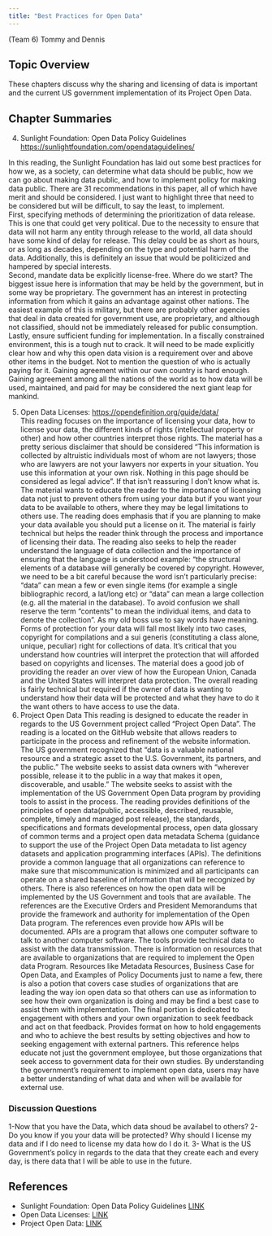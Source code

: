 ```yaml
---
title: "Best Practices for Open Data"
---
```


(Team 6)
Tommy and Dennis


## Topic Overview
These chapters discuss why the sharing and licensing of data is important and the current US government implementation of its Project Open Data. 


## Chapter Summaries
4.  Sunlight Foundation: Open Data Policy Guidelines https://sunlightfoundation.com/opendataguidelines/ 

In this reading, the Sunlight Foundation has laid out some best practices for how we, as a society, can determine what data should be public, how we can go about making data public, and how to implement policy for making data public.  There are 31 recommendations in this paper, all of which have merit and should be considered.  I just want to highlight three that need to be considered but will be difficult, to say the least, to implement.  
First, specifying methods of determining the prioritization of data release.  This is one that could get very political.  Due to the necessity to ensure that data will not harm any entity through release to the world, all data should have some kind of delay for release.  This delay could be as short as hours, or as long as decades, depending on the type and potential harm of the data.  Additionally, this is definitely an issue that would be politicized and hampered by special interests.  
Second, mandate data be explicitly license-free.  Where do we start?  The biggest issue here is information that may be held by the government, but in some way be proprietary.  The government has an interest in protecting information from which it gains an advantage against other nations.  The easiest example of this is military, but there are probably other agencies that deal in data created for government use, are proprietary, and although not classified, should not be immediately released for public consumption.  
Lastly, ensure sufficient funding for implementation.  In a fiscally constrained environment, this is a tough nut to crack.  It will need to be made explicitly clear how and why this open data vision is a requirement over and above other items in the budget.  Not to mention the question of who is actually paying for it.  Gaining agreement within our own country is hard enough.  Gaining agreement among all the nations of the world as to how data will be used, maintained, and paid for may be considered the next giant leap for mankind.  

5.	Open Data Licenses: https://opendefinition.org/guide/data/  
This reading focuses on the importance of licensing your data, how to license your data, the different kinds of rights (intellectual property or other) and how other countries interpret those rights. The material has a pretty serious disclaimer that should be considered “This information is collected by altruistic individuals most of whom are not lawyers; those who are lawyers are not your lawyers nor experts in your situation. You use this information at your own risk. Nothing in this page should be considered as legal advice”. If that isn’t reassuring I don’t know what is. The material wants to educate the reader to the importance of licensing data not just to prevent others from using your data but if you want your data to be available to others, where they may be legal limitations to others use. 
The reading does emphasis that if you are planning to make your data available you should put a license on it. The material is fairly technical but helps the reader think through the process and importance of licensing their data. The reading also seeks to help the reader understand the language of data collection and the importance of ensuring that the language is understood example: “the structural elements of a database will generally be covered by copyright. However, we need to be a bit careful because the word isn’t particularly precise: “data” can mean a few or even single items (for example a single bibliographic record, a lat/long etc) or “data” can mean a large collection (e.g. all the material in the database). To avoid confusion we shall reserve the term “contents” to mean the individual items, and data to denote the collection”. As my old boss use to say words have meaning.
Forms of protection for your data will fall most likely into two cases, copyright for compilations and a sui generis (constituting a class alone, unique, peculiar) right for collections of data. It’s critical that you understand how countries will interpret the protection that will afforded based on copyrights and licenses. The material does a good job of providing the reader an over view of how the European Union, Canada and the United States will interpret data protection. The overall reading is fairly technical but required if the owner of data is wanting to understand how their data will be protected and what  they have to do it the want others to have access to use the data.
6. Project Open Data
This reading is designed to educate the reader in regards to the US Government project called “Project Open Data”. The reading is a located on the GitHub website that allows readers to participate in the process and refinement of the website information. The US government recognized that “data is a valuable national resource and a strategic asset to the U.S. Government, its partners, and the public.” The website seeks to assist data owners with “wherever possible, release it to the public in a way that makes it open, discoverable, and usable.” The website seeks to assist with the implementation of the US Government Open Data program by providing tools to assist in the process.
The reading provides definitions of the principles of open data(public, accessible, described, reusable, complete, timely and managed post release), the standards, specifications and formats developmental process, open data glossary of common terms and a project open data metadata Schema (guidance to support the use of the Project Open Data metadata to list agency datasets and application programming interfaces (APIs). The definitions provide a common language that all organizations can reference to make sure that miscommunication is minimized and all participants can operate on a shared baseline of information that will be recognized by others. 
There is also references on how the open data will be implemented by the US Government and tools that are available. The references are the Executive Orders and President Memorandums that provide the framework and authority for implementation of the Open Data program. The references even provide how APIs will be documented. APIs are a program that allows one computer software to talk to another computer software. The tools provide technical data to assist with the data transmission. 
There is information on resources that are available to organizations that are required to implement the Open data Program. Resources like Metadata Resources, Business Case for Open Data, and Examples of Policy Documents just to name a few, there is also a potion that covers case studies of organizations that are leading the way ion open data so that others can use as information to see how their own organization is doing and may be find a best case to assist them with implementation. 
The final portion is dedicated to engagement with others and your own organization to seek feedback and act on that feedback. Provides format on how to hold engagements and who to achieve the best results by setting objectives and how to seeking engagement with external partners. This reference helps educate not just the government employee, but those organizations that seek access to government data for their own studies. By understanding the government’s requirement to implement open data, users may have a better understanding of what data and when will be available for external use. 

### Discussion Questions
1-Now that you have the Data, which data shoud be availabel to others?
2- Do you know if you your data will be protected? Why should I license my data and if I do need to license my data how do I do it.
3- What is the US Government’s policy in regards to the data that they create each and every day, is there data that I will be able to use in the future.

## References

* Sunlight Foundation: Open Data Policy Guidelines [ LINK ](https://sunlightfoundation.com/opendataguidelines/)  
* Open Data Licenses: [ LINK ](https://opendefinition.org/guide/data/)  
* Project Open Data: [ LINK ](https://project-open-data.cio.gov/)  
